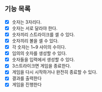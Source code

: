 ## 기능 목록

- [x] 숫자는 3자리다.
- [x] 숫자는 서로 달라야 한다.
- [x] 숫자끼리 스트라이크를 셀 수 있다.
- [x] 숫자끼리 볼을 셀 수 있다.
- [x] 각 숫자는 1~9 사이의 수이다.
- [x] 임의의 숫자를 생성할 수 있다.
- [x] 숫자들을 입력에서 생성할 수 있다.
- [x] 3스트라이크면 게임을 종료한다.
- [x] 게임을 다시 시작하거나 완전히 종료할 수 있다.
- [x] 결과를 출력한다
- [x] 게임을 진행한다